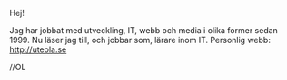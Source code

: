 Hej! 

Jag har jobbat med utveckling, IT, webb och media i olika former sedan 1999. Nu läser jag till, och jobbar som, lärare inom IT. Personlig webb: http://uteola.se

//OL
